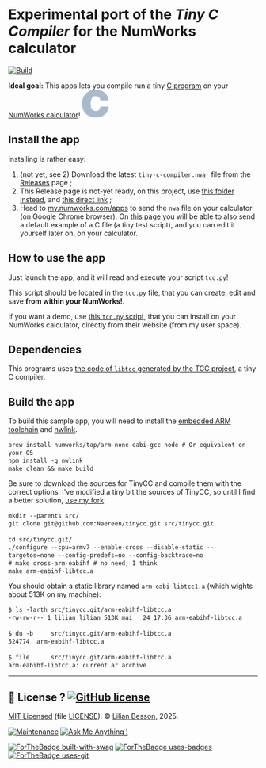 # Experimental port of the *Tiny C Compiler* for the NumWorks calculator

[![Build](https://github.com/Naereen/A-C-Compiler-for-the-NumWorks-calculator/actions/workflows/build.yml/badge.svg)](https://github.com/Naereen/A-C-Compiler-for-the-NumWorks-calculator/actions/workflows/build.yml)

**Ideal goal:** This apps lets you compile run a tiny [C program](https://en.wikipedia.org/wiki/C_(programming_language)) on your [NumWorks calculator](https://www.numworks.com)!
[![C programming language logo](./src/icon.png)](https://en.wikipedia.org/wiki/C_(programming_language))

## Install the app

<!-- [![Screenshot documentation showing the icon in my list of applications](screenshot-documentations/screenshot-documentation-icon-of-application.png)](screenshot-documentations/screenshot-documentation-icon-of-application.png) -->

Installing is rather easy:

1. (not yet, see 2) Download the latest `tiny-c-compiler.nwa ` file from the [Releases](https://github.com/Naereen/A-C-Compiler-for-the-NumWorks-calculator/releases) page ;
2. This Release page is not-yet ready, on this project, use [this folder instead](https://perso.crans.org/besson/publis/Numworks-apps/), and [this direct link](https://perso.crans.org/besson/publis/Numworks-apps/tiny-c-compiler.nwa ) ;
3. Head to [my.numworks.com/apps](https://my.numworks.com/apps) to send the `nwa` file on your calculator (on Google Chrome browser). On [this page](https://my.numworks.com/python/lilian-besson-1/tcc) you will be able to also send a default example of a C file (a tiny test script), and you can edit it yourself later on, on your calculator.

## How to use the app

Just launch the app, and it will read and execute your script `tcc.py`!

This script should be located in the `tcc.py` file, that you can create, edit and save **from within your NumWorks!**.

If you want a demo, use [this `tcc.py` script](https://my.numworks.com/python/lilian-besson-1/tcc), that you can install on your NumWorks calculator, directly from their website (from my user space).

## Dependencies

This programs uses [the code of `libtcc` generated by the TCC project](https://en.wikipedia.org/wiki/Tiny_C_Compiler), a tiny C compiler.

## Build the app

To build this sample app, you will need to install the [embedded ARM toolchain](https://developer.arm.com/Tools%20and%20Software/GNU%20Toolchain) and [nwlink](https://www.npmjs.com/package/nwlink).

```shell
brew install numworks/tap/arm-none-eabi-gcc node # Or equivalent on your OS
npm install -g nwlink
make clean && make build
```

Be sure to download the sources for TinyCC and compile them with the correct options.
I've modified a tiny bit the sources of TinyCC, so until I find a better solution, [use my fork](https://github.com/Naereen/tinycc):

```shell
mkdir --parents src/
git clone git@github.com:Naereen/tinycc.git src/tinycc.git

cd src/tinycc.git/
./configure --cpu=armv7 --enable-cross --disable-static --targetos=none --config-predefs=no --config-backtrace=no
# make cross-arm-eabihf # no need, I think
make arm-eabihf-libtcc.a
```

You should obtain a static library named `arm-eabi-libtcc1.a` (which wights about 513K on my machine):

```shell
$ ls -larth src/tinycc.git/arm-eabihf-libtcc.a
-rw-rw-r-- 1 lilian lilian 513K mai   24 17:36 arm-eabihf-libtcc.a

$ du -b     src/tinycc.git/arm-eabihf-libtcc.a
524774  arm-eabihf-libtcc.a

$ file      src/tinycc.git/arm-eabihf-libtcc.a
arm-eabihf-libtcc.a: current ar archive
```

----

## :scroll: License ? [![GitHub license](https://img.shields.io/github/license/Naereen/A-C-Compiler-for-the-NumWorks-calculator.svg)](https://github.com/Naereen/A-C-Compiler-for-the-NumWorks-calculator/blob/master/LICENSE)

[MIT Licensed](https://lbesson.mit-license.org/) (file [LICENSE](LICENSE)).
© [Lilian Besson](https://GitHub.com/Naereen), 2025.

[![Maintenance](https://img.shields.io/badge/Maintained%3F-yes-green.svg)](https://GitHub.com/Naereen/A-C-Compiler-for-the-NumWorks-calculator/graphs/commit-activity)
[![Ask Me Anything !](https://img.shields.io/badge/Ask%20me-anything-1abc9c.svg)](https://GitHub.com/Naereen/ama)

[![ForTheBadge built-with-swag](http://ForTheBadge.com/images/badges/built-with-swag.svg)](https://GitHub.com/Naereen/)
[![ForTheBadge uses-badges](http://ForTheBadge.com/images/badges/uses-badges.svg)](http://ForTheBadge.com)
[![ForTheBadge uses-git](http://ForTheBadge.com/images/badges/uses-git.svg)](https://GitHub.com/)
